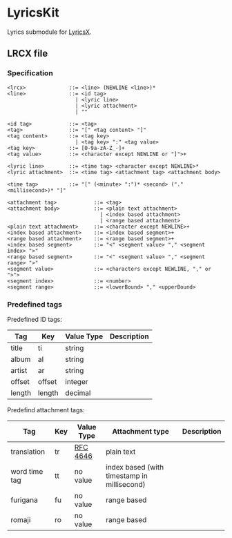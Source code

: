 # LyricsKit

Lyrics submodule for [LyricsX](https://github.com/ddddxxx/LyricsX).


## LRCX file

### Specification

```
<lrcx>              ::= <line> (NEWLINE <line>)*
<line>              ::= <id tag>
                      | <lyric line>
                      | <lyric attachment>
                      | ""

<id tag>            ::= <tag>
<tag>               ::= "[" <tag content> "]"
<tag content>       ::= <tag key>
                      | <tag key> ":" <tag value>
<tag key>           ::= [0-9a-zA-Z_-]+
<tag value>         ::= <character except NEWLINE or "]">+

<lyric line>        ::= <time tag> <character except NEWLINE>*
<lyric attachment>  ::= <time tag> <attachment tag> <attachment body>

<time tag>          ::= "[" (<minute> ":")* <second> ("." <millisecond>)* "]"

<attachment tag>            ::= <tag>
<attachment body>           ::= <plain text attachment>
                              | <index based attachment>
                              | <range based attachment>
<plain text attachment>     ::= <character except NEWLINE>+
<index based attachment>    ::= <index based segment>+
<range based attachment>    ::= <range based segment>+
<index based segment>       ::= "<" <segment value> "," <segment index> ">"
<range based segment>       ::= "<" <segment value> "," <segment range> ">"
<segment value>             ::= <characters except NEWLINE, "," or ">">
<segment index>             ::= <number>
<segment range>             ::= <lowerBound> "," <upperBound>
```

### Predefined tags

Predefined ID tags:

| Tag | Key | Value Type | Description |
| --- | --- | --- | --- |
| title | ti | string | |
| album | al | string | |
| artist | ar | string | |
| offset | offset | integer | |
| length | length | decimal | |

Predefind attachment tags:

| Tag | Key | Value Type | Attachment type | Description |
| --- | --- | --- | --- | --- |
| translation | tr | [RFC 4646](https://www.ietf.org/rfc/rfc4646.txt) | plain text | |
| word time tag | tt | no value | index based (with timestamp in millisecond) | |
| furigana | fu | no value | range based | |
| romaji | ro | no value | range based | |